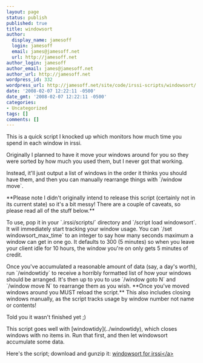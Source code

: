 ```yaml
---
layout: page
status: publish
published: true
title: windowsort
author:
  display_name: jamesoff
  login: jamesoff
  email: james@jamesoff.net
  url: http://jamesoff.net
author_login: jamesoff
author_email: james@jamesoff.net
author_url: http://jamesoff.net
wordpress_id: 332
wordpress_url: http://jamesoff.net/site/code/irssi-scripts/windowsort/
date: '2008-02-07 12:22:11 -0500'
date_gmt: '2008-02-07 12:22:11 -0500'
categories:
- Uncategorized
tags: []
comments: []
---
```

<p>This is a quick script I knocked up which monitors how much time you spend in each window in irssi.</p>
<p>Originally I planned to have it move your windows around for you so they were sorted by how much you used them, but I never got that working.</p>
<p>Instead, it'll just output a list of windows in the order it thinks you should have them, and then you can manually rearrange things with `&#47;window move`.</p>
<p>**Please note I didn't originally intend to release this script (certainly not in its current state) so it's a bit messy! There are a couple of caveats, so please read all of the stuff below.**</p>
<p>To use, pop it in your `.irssi&#47;scripts&#47;` directory and `&#47;script load windowsort`. It will immediately start tracking your window usage. You can `&#47;set windowsort_max_time` to an integer to say how many seconds maximum a window can get in one go. It defaults to 300 (5 minutes) so when you leave your client idle for 10 hours, the window you're on only gets 5 minutes of credit.</p>
<p>Once you've accumulated a reasonable amount of data (say, a day's worth), run `&#47;windowtidy` to receive a horribly formatted list of how your windows should be arranged. It's then up to you to use `&#47;window goto N` and `&#47;window move N` to rearrange them as you wish. **Once you've moved windows around you MUST reload the script.** This also includes closing windows manually, as the script tracks usage by window number not name or contents!</p>
<p>Told you it wasn't finished yet ;)</p>
<p>This script goes well with [windowtidy](..&#47;windowtidy), which closes windows with no items in. Run that first, and then let windowsort accumulate some data.</p>
<p>Here's the script; download and gunzip it: <a href='http:&#47;&#47;jamesoff.net&#47;site&#47;wp-content&#47;uploads&#47;2008&#47;02&#47;windowsortpl.gz' title='windowsort for irssi'>windowsort for irssi<&#47;a></p>
